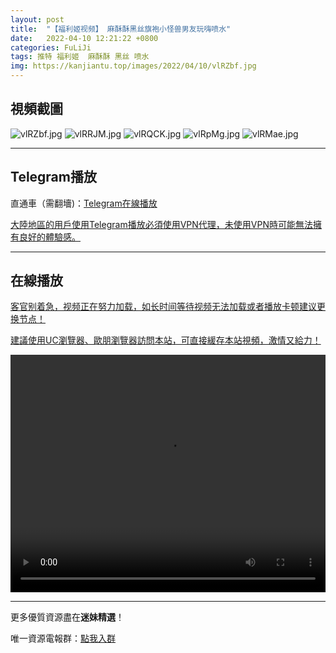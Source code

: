 ```yaml
---
layout: post
title:  "【福利姬视频】 麻酥酥黑丝旗袍小怪兽男友玩嗨喷水"
date:   2022-04-10 12:21:22 +0800
categories: FuLiJi
tags: 推特 福利姬  麻酥酥 黑丝 喷水
img: https://kanjiantu.top/images/2022/04/10/vlRZbf.jpg
---
```



## 視頻截圖

![vlRZbf.jpg](https://kanjiantu.top/images/2022/04/10/vlRZbf.jpg)
![vlRRJM.jpg](https://kanjiantu.top/images/2022/04/10/vlRRJM.jpg)
![vlRQCK.jpg](https://kanjiantu.top/images/2022/04/10/vlRQCK.jpg)
![vlRpMg.jpg](https://kanjiantu.top/images/2022/04/10/vlRpMg.jpg)
![vlRMae.jpg](https://kanjiantu.top/images/2022/04/10/vlRMae.jpg)

* * *
## Telegram播放

直通車（需翻墻)：[Telegram在線播放](https://t.me/mimeijingxuan/574)

<u>大陸地區的用戶使用Telegram播放必須使用VPN代理，未使用VPN時可能無法擁有良好的體驗感。</u> 
* * *
## 在線播放
<u>客官别着急，视频正在努力加载，如长时间等待视频无法加载或者播放卡顿建议更换节点！</u>

<u>建議使用UC瀏覽器、歐朋瀏覽器訪問本站，可直接緩存本站視頻，激情又給力！</u>
<center><video src="https://cdn.publer.io/uploads/videos/624dbfbedb27973d1eaee751/429ad32e5779c844f894a30b7bfa12b8.mp4" width="100%" height="380px" controls="controls"></video></center>

* * *
更多優質資源盡在**迷妹精選**！

唯一資源電報群：[點我入群](https://t.me/mimeijingxuan)


